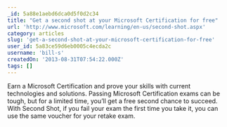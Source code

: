 ```yaml
---
_id: 5a88e1aebd6dca0d5f0d2c34
title: "Get a second shot at your Microsoft Certification for free"
url: 'http://www.microsoft.com/learning/en-us/second-shot.aspx'
category: articles
slug: 'get-a-second-shot-at-your-microsoft-certification-for-free'
user_id: 5a83ce59d6eb0005c4ecda2c
username: 'bill-s'
createdOn: '2013-08-31T07:54:22.000Z'
tags: []
---
```


Earn a Microsoft Certification and prove your skills with current technologies and solutions. Passing Microsoft Certification exams can be tough, but for a limited time, you’ll get a free second chance to succeed. With Second Shot, if you fail your exam the first time you take it, you can use the same voucher for your retake exam.
